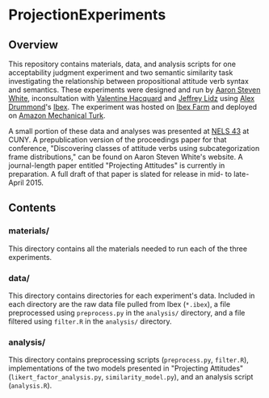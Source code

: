 # ProjectionExperiments

## Overview

This repository contains materials, data, and analysis scripts for one acceptability judgment experiment and two semantic similarity task investigating the relationship between propositional attitude verb syntax and semantics. These experiments were designed and run by [Aaron Steven White](http://aswhite.net), inconsultation with [Valentine Hacquard](http://ling.umd.edu/~hacquard) and [Jeffrey Lidz](http://ling.umd.edu/~jlidz) using [Alex Drummond](http://adrummond.net/)'s [Ibex](http://code.google.com/p/webspr/). The experiment was hosted on [Ibex Farm](http://spellout.net/ibexfarm/) and deployed on [Amazon Mechanical Turk](https://www.mturk.com/mturk/). 

A small portion of these data and analyses was presented at [NELS 43](https://nels2012.commons.gc.cuny.edu/) at CUNY. A prepublication version of the proceedings paper for that conference, "Discovering classes of attitude verbs using subcategorization frame distributions," can be found on Aaron Steven White's website. A journal-length paper entitled "Projecting Attitudes" is currently in preparation. A full draft of that paper is slated for release in mid- to late-April 2015.  

## Contents

### materials/

This directory contains all the materials needed to run each of the three experiments.

### data/

This directory contains directories for each experiment's data. Included in each directory are the raw data file pulled from Ibex (`*.ibex`), a file preprocessed using `preprocess.py` in the `analysis/` directory, and a file filtered using `filter.R` in the `analysis/` directory.

### analysis/

This directory contains preprocessing scripts (`preprocess.py`, `filter.R`), implementations of the two models presented in "Projecting Attitudes" (`likert_factor_analysis.py`, `similarity_model.py`), and an analysis script (`analysis.R`).
